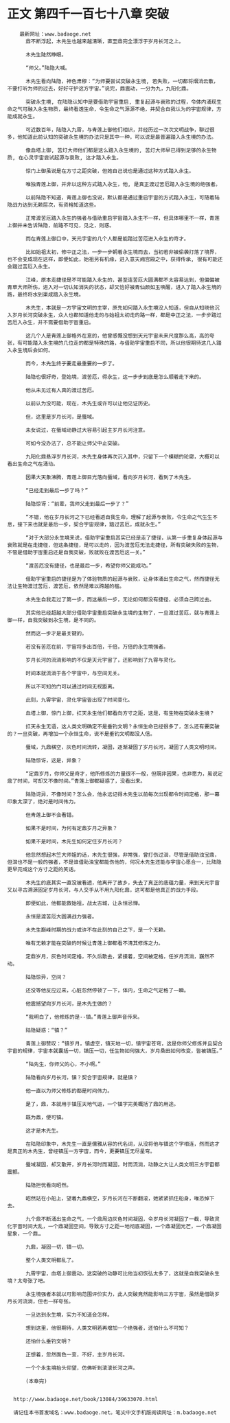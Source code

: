 # 正文 第四千一百七十八章 突破
        最新网址：www.badaoge.net
          鼎不断浮起，木先生也越来越清晰，直至鼎完全漂浮于岁月长河之上。
      
          木先生陡然睁眼。
      
          “师父。”陆隐大喊。
      
          木先生看向陆隐，神色肃穆：“为师要尝试突破永生境, 若失败，一切都将烟消云散，不要打听为师的过去，好好守护这方宇宙。”说完，鼎震动，一分为九，九阳化鼎。
      
          突破永生境, 在陆隐认知中是要借助宇宙重启, 重复起源与衰败的过程，令体内涌现生命之气可融入永生物质，最终看透生命，令生命之气源源不绝，并契合自我认为的宇宙规律，方能成就永生。
      
          可近数百年，陆隐入九霄，与青莲上御他们相识，并经历过一次次文明战争，聊过很多，他知道此前认知的突破永生境的办法只是其中一种，可以说是最普遍踏入永生境的办法。
      
          像血塔上御, 苦灯大师他们都是这么踏入永生境的, 苦灯大师早已得到足够的永生物质, 在心灵宇宙尝试起源与衰败, 这才踏入永生。
      
          惊门上御虽说是在方寸之距突破，但她自己说也是通过这种方式踏入永生。
      
          唯独青莲上御，并非以这种方式踏入永生，他, 是真正渡过苦厄踏入永生境的绝强者。
      
          以前陆隐不知道，青莲上御也没说，默认都是通过重启宇宙的方式踏入永生，可随着陆隐战力达到无赖层次，有资格知道这些。
      
          正常渡苦厄踏入永生的强者与借助重启宇宙踏入永生不一样，但具体哪里不一样，青莲上御并未告诉陆隐，前路不可见，见之，则惑。
      
          而在青莲上御口中，天元宇宙的几个人都是能踏过苦厄进入永生的奇才。
      
          比如始祖太初，修中正之法，一步一步朝着永生境而去，当初若非被偷袭打落了境界，也不会变成现在这样，即便如此，始祖另有机缘，进入意天阙宫殿之中，获得传承, 很有可能还会踏过苦厄入永生。
      
          江峰，原本走捷径是不可能踏入永生的，甚至连苦厄大圆满都不太容易达到，但偏偏被青草大师所伤，进入对一切认知消失的状态，却又恰好被青仙颜如玉唤醒，进入了踏入永生境的路，最终将水到渠成踏入永生境。
      
          木先生，本就是一方宇宙文明的主宰，原先如何踏入永生境没人知道，但自从知晓他沉入岁月长河突破永生，众人也都知道他走的与始祖太初走的路一样，都是中正之法，一步步踏过苦厄入永生，并不需要借助宇宙重启。
      
          这几个人是青莲上御格外在意的，他曾感慨没想到天元宇宙未来尺度那么高，高的夸张，有可能踏入永生境的几位走的都是特殊的路，与借助宇宙重启不同，所以他很期待这几人踏入永生境后会如何。
      
          而今，木先生终于要走最重要的一步了。
      
          陆隐也很好奇，登始境，渡苦厄，得永生，这一步步到底是怎么顺着走下来的。
      
          他从未见过有人真的渡过苦厄。
      
          以前认为没可能，现在，木先生或许可以让他见证历史。
      
          但，这里是岁月长河，是蜃域。
      
          未女说过，在蜃域动静过大容易引起主岁月长河注意。
      
          可如今没办法了，总不能让师父中止突破。
      
          九阳化鼎悬浮岁月长河，木先生身体再次沉入其中，只留下一个模糊的轮廓，大概可以看出生命之气在涌动。
      
          因果大天象沸腾，青莲上御目光落向蜃域，看向岁月长河，看到了木先生。
      
          “已经走到最后一步了吗？”
      
          陆隐惊讶：“前辈，我师父走到最后一步了？”
      
          “不错，他在岁月长河之下已经看透自我生命，理解了起源与衰败，令生命之气生生不息，接下来也就是最后一步，契合宇宙规律，踏过苦厄，成就永生。”
      
          “对于大部分永生境来说，借助宇宙重启其实已经是走了捷径，从第一步重复身体起源与衰败就是在走捷径，但这条捷径，是可以走的，因为渡苦厄无法走捷径，所有突破失败的生物，不管是借助宇宙重启还是自我突破，败就败在渡苦厄这一关。”
      
          “渡苦厄没有捷径，也是最后一步，希望你师父能成功。”
      
          借助宇宙重启的捷径是为了体验物质的起源与衰败，让身体涌出生命之气，然而捷径无法让生物渡过苦厄，渡苦厄，依然是难以跨越的槛。
      
          木先生自我走过了第一步，而这最后一步，无论如何都没有捷径，必须自己跨过去。
      
          其实他已经超越大部分借助宇宙重启突破永生境的生物了，一旦渡过苦厄，就与青莲上御一样，自我突破到永生境，是不同的。
      
          然而这一步才是最关键的。
      
          若没有苦厄在前，宇宙将多出百倍，千倍，万倍的永生境强者。
      
          岁月长河的流淌影响的不仅是天元宇宙了，还影响到了九霄与灵化。
      
          时间本就流淌于各个宇宙中，与空间无关。
      
          所以不可知的门可以通过时间无视距离。
      
          此刻，九霄宇宙，灵化宇宙皆出现了时间变化。
      
          血塔上御，惊门上御，扛天永生他们都看向方寸之距，这是，有生物在突破永生境？
      
          扛天永生无语，这人类文明确定不是垂钓文明？永恒生命已经很多了，怎么还有要突破的？一旦突破，再增加一个永恒生命，说不是垂钓文明都没人信。
      
          蜃域，九鼎横空，灰色时间流转，凝固，逐渐凝固了岁月长河，凝固了人类文明时间。
      
          陆隐惊讶，这是，异象？
      
          “定鼎岁月，你师父是奇才，他所修炼的力量很不一般，但既非因果，也非愿力，虽说定鼎了时间，可却又不像时间。”青莲上御都疑惑了，没看出来。
      
          陆隐诧异，不像时间？怎么会，他永远记得木先生以前每次出现都令时间定格，那一幕印象太深了，绝对是时间伟力。
      
          但青莲上御不会看错。
      
          如果不是时间，为何有定鼎岁月之异象？
      
          如果不是时间，木先生如何定住岁月长河？
      
          他忽然想起木竺大师姐的话，木先生很强，非常强，曾打伤过洄，尽管是借助浊宝鼎，但洄也不是一般的强者，不是谁借助浊宝都能伤他的，何况木先生还能与宇宙心愿合一，比陆隐更早完成这个方寸之距的笑话。
      
          木先生的底其实一直没被看透，他离开了故乡，失去了真正的底蕴力量，来到天元宇宙又以寻古溯源固定岁月长河，与人交手从不用九阳化鼎，这可都是他真正的战力手段。
      
          即便如此，他都能救始祖，战太古城，让永恒忌惮。
      
          永恒是渡苦厄大圆满战力强者。
      
          木先生巅峰时期的战力或许不在此刻的自己之下，是一个无赖。
      
          唯有无赖才能在突破的时候让青莲上御都看不清其修炼之力。
      
          定鼎岁月，灰色时间定格，不久后散去，紧接着，空间被定格，任岁月流淌，巍然不动。
      
          陆隐惊异，空间？
      
          还没等他反应过来，心脏忽然停顿了一下，体内，生命之气定格了一瞬。
      
          他震撼望向岁月长河，是木先生做的？
      
          “我明白了，他修炼的是--镇。”青莲上御声音传来。
      
          陆隐疑惑：“镇？”
      
          青莲上御赞叹：“镇岁月，镇虚空，镇天地一切，镇宇宙苍穹，这是你师父修炼并且契合宇宙的规律，宇宙本就囊括一切，镇压一切，任生物如何强大，岁月桑田如何改变，皆被镇压。”
      
          “陆先生，你师父的心，不小啊。”
      
          陆隐看向岁月长河，镇？契合宇宙规律，就是镇？
      
          他一直以为师父修炼的都是时间伟力。
      
          是了，鼎，本就用于镇压天地气运，一个镇字完美概括了鼎的用途。
      
          既为鼎，便可镇。
      
          这才是木先生。
      
          在陆隐印象中，木先生一直是儒雅从容的代名词，从没将他与镇这个字相连，然而这才是真正的木先生，曾经镇压一方宇宙，而今，更要镇压无尽星穹。
      
          蜃域凝固，却又散开，岁月长河时而凝固，时而流淌，动静之大让人类文明三方宇宙都震颤。
      
          陆隐担忧看向昭然。
      
          昭然站在小船上，望着九鼎横空，岁月长河在不断翻滚，她紧紧抓住船身，唯恐掉下去。
      
          九个鼎不断涌出生命之气，一个鼎周边灰色时间凝固，令岁月长河凝固了一截，导致灵化宇宙时间大乱，一个鼎凝固空间，导致方寸之距一地彻底凝固，一个鼎凝固光芒，一个鼎凝固星象，一个鼎…
      
          九鼎，凝固一切，镇一切。
      
          整个人类文明都乱了。
      
          九霄宇宙，血塔上御震动，这突破的动静可比他当初恢弘太多了，这就是自我突破永生境？太夸张了吧。
      
          永生境强者本就以可影响范围评价实力，此人突破竟然能影响三方宇宙，虽然是借助岁月长河流淌，但也一样夸张。
      
          一旦达到永生境，实力不知道会怎样。
      
          想到这里，他很期待，人类文明若再增加一个绝强者，还怕什么不可知？
      
          还怕什么垂钓文明？
      
          正想着，忽然面色一变，不好，主岁月长河。
      
          一个个永生境抬头仰望，仿佛听到滚滚长河之声。
      
          (本章完)
      
      
      http://www.badaoge.net/book/13084/39633070.html
      
      请记住本书首发域名：www.badaoge.net。笔尖中文手机版阅读网址：m.badaoge.net
